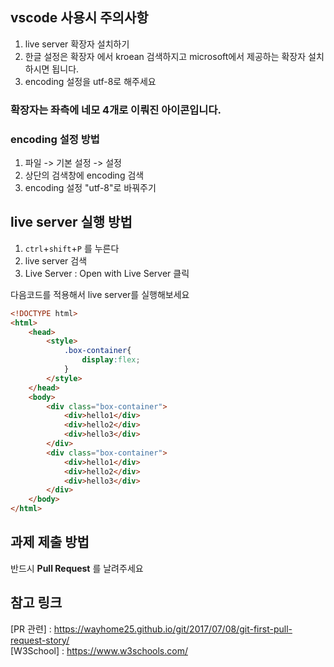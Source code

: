 ## vscode 사용시 주의사항
1. live server 확장자 설치하기
2. 한글 설정은 확장자 에서 kroean 검색하지고 microsoft에서 제공하는 확장자 설치하시면 됩니다.
3. encoding 설정을 utf-8로 해주세요

### 확장자는 좌측에 네모 4개로 이뤄진 아이콘입니다.

### encoding 설정 방법
1. 파일 -> 기본 설정 -> 설정
2. 상단의 검색창에 encoding 검색
3. encoding 설정 "utf-8"로 바꿔주기

## live server 실행 방법
1. `ctrl`+`shift`+`P` 를 누른다
2. live server 검색
3. Live Server : Open with Live Server 클릭

다음코드를 적용해서 live server를 실행해보세요

```html
<!DOCTYPE html>
<html>
    <head>
        <style>
            .box-container{
                display:flex;
            }
        </style>
    </head>
    <body>
        <div class="box-container">
            <div>hello1</div>
            <div>hello2</div>
            <div>hello3</div>
        </div>
        <div class="box-container">
            <div>hello1</div>
            <div>hello2</div>
            <div>hello3</div>
        </div>
    </body>
</html>
```

## 과제 제출 방법
반드시 **Pull Request** 를 날려주세요

## 참고 링크
[PR 관련] : https://wayhome25.github.io/git/2017/07/08/git-first-pull-request-story/   
[W3School] : https://www.w3schools.com/